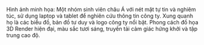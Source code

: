 Hình ảnh minh họa: Một nhóm sinh viên châu Á với nét mặt tự tin và nghiêm túc, sử dụng laptop và tablet để nghiên cứu thông tin công ty. Xung quanh họ là các biểu đồ, bản đồ tư duy và logo công ty nổi bật. Phong cách đồ họa 3D Render hiện đại, màu sắc tươi sáng, truyền tải cảm giác hứng khởi và tập trung cao độ.